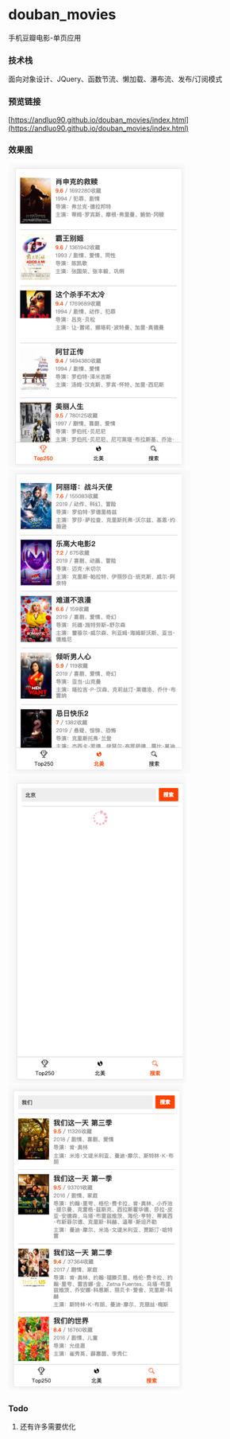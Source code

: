 # douban_movies
手机豆瓣电影-单页应用

### 技术栈
面向对象设计、JQuery、函数节流、懒加载、瀑布流、发布/订阅模式


### 预览链接
[https://andluo90.github.io/douban_movies/index.html](https://andluo90.github.io/douban_movies/index.html)

### 效果图
![top250](/img/img1.png)
![北美](/img/img2.png)
![搜索中](/img/img3.png)
![搜索结果](/img/img4.png)

### Todo
1. 还有许多需要优化


